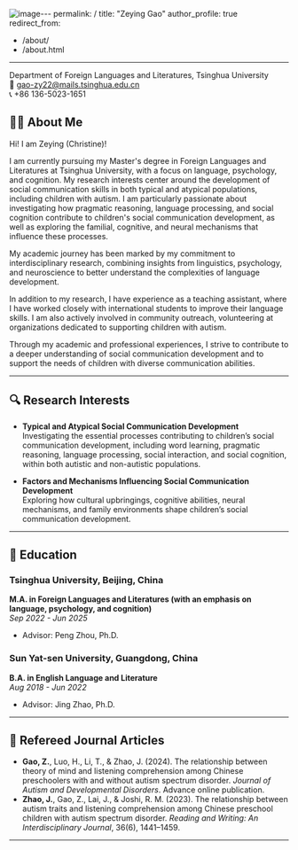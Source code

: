 ![image](https://github.com/user-attachments/assets/5ca466cd-2bab-4d13-995b-5ccba9d581cf)---
permalink: /
title: "Zeying Gao"
author_profile: true
redirect_from: 
  - /about/
  - /about.html
---

Department of Foreign Languages and Literatures, Tsinghua University  
📧 gao-zy22@mails.tsinghua.edu.cn  
📞 +86 136-5023-1651  

## 👋🏻 About Me
Hi! I am Zeying (Christine)!

I am currently pursuing my Master's degree in Foreign Languages and Literatures at Tsinghua University, with a focus on language, psychology, and cognition. My research interests center around the development of social communication skills in both typical and atypical populations, including children with autism. I am particularly passionate about investigating how pragmatic reasoning, language processing, and social cognition contribute to children's social communication development, as well as exploring the familial, cognitive, and neural mechanisms that influence these processes.

My academic journey has been marked by my commitment to interdisciplinary research, combining insights from linguistics, psychology, and neuroscience to better understand the complexities of language development. 

In addition to my research, I have experience as a teaching assistant, where I have worked closely with international students to improve their language skills. I am also actively involved in community outreach, volunteering at organizations dedicated to supporting children with autism.

Through my academic and professional experiences, I strive to contribute to a deeper understanding of social communication development and to support the needs of children with diverse communication abilities.

---

## 🔍 Research Interests
- **Typical and Atypical Social Communication Development**  
  Investigating the essential processes contributing to children’s social communication development, including word learning, pragmatic reasoning, language processing, social interaction, and social cognition, within both autistic and non-autistic populations.
  
- **Factors and Mechanisms Influencing Social Communication Development**  
  Exploring how cultural upbringings, cognitive abilities, neural mechanisms, and family environments shape children’s social communication development.

---

## 📖 Education
### Tsinghua University, Beijing, China  
**M.A. in Foreign Languages and Literatures (with an emphasis on language, psychology, and cognition)**  
_Sep 2022 - Jun 2025_  
- Advisor: Peng Zhou, Ph.D.

### Sun Yat-sen University, Guangdong, China  
**B.A. in English Language and Literature**  
_Aug 2018 - Jun 2022_  
- Advisor: Jing Zhao, Ph.D.

---

## 📓 Refereed Journal Articles
- **Gao, Z.**, Luo, H., Li, T., & Zhao, J. (2024). The relationship between theory of mind and listening comprehension among Chinese preschoolers with and without autism spectrum disorder. *Journal of Autism and Developmental Disorders*. Advance online publication.  
- **Zhao, J.**, Gao, Z., Lai, J., & Joshi, R. M. (2023). The relationship between autism traits and listening comprehension among Chinese preschool children with autism spectrum disorder. *Reading and Writing: An Interdisciplinary Journal*, 36(6), 1441–1459.

---


